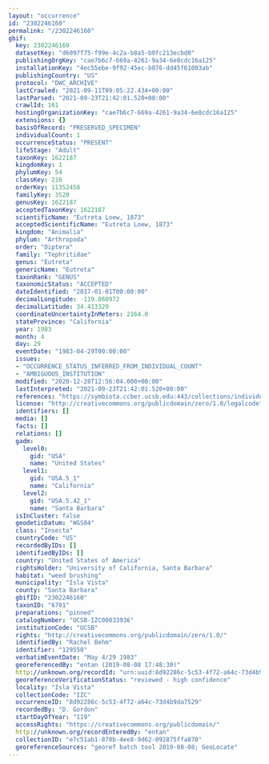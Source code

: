 ```yaml
---
layout: "occurrence"
id: "2302246160"
permalink: "/2302246160"
gbif:
  key: 2302246160
  datasetKey: "d6097f75-f99e-4c2a-b8a5-b0fc213ecbd0"
  publishingOrgKey: "cae7b6c7-669a-4261-9a34-6e8cdc16a125"
  installationKey: "4ec55ebe-9f92-45ec-b076-dd45f61003ab"
  publishingCountry: "US"
  protocol: "DWC_ARCHIVE"
  lastCrawled: "2021-09-11T09:05:22.434+00:00"
  lastParsed: "2021-09-23T21:42:01.520+00:00"
  crawlId: 161
  hostingOrganizationKey: "cae7b6c7-669a-4261-9a34-6e8cdc16a125"
  extensions: {}
  basisOfRecord: "PRESERVED_SPECIMEN"
  individualCount: 1
  occurrenceStatus: "PRESENT"
  lifeStage: "Adult"
  taxonKey: 1622187
  kingdomKey: 1
  phylumKey: 54
  classKey: 216
  orderKey: 11352458
  familyKey: 3520
  genusKey: 1622187
  acceptedTaxonKey: 1622187
  scientificName: "Eutreta Loew, 1873"
  acceptedScientificName: "Eutreta Loew, 1873"
  kingdom: "Animalia"
  phylum: "Arthropoda"
  order: "Diptera"
  family: "Tephritidae"
  genus: "Eutreta"
  genericName: "Eutreta"
  taxonRank: "GENUS"
  taxonomicStatus: "ACCEPTED"
  dateIdentified: "2017-01-01T00:00:00"
  decimalLongitude: -119.860972
  decimalLatitude: 34.413329
  coordinateUncertaintyInMeters: 2164.0
  stateProvince: "California"
  year: 1983
  month: 4
  day: 29
  eventDate: "1983-04-29T00:00:00"
  issues:
  - "OCCURRENCE_STATUS_INFERRED_FROM_INDIVIDUAL_COUNT"
  - "AMBIGUOUS_INSTITUTION"
  modified: "2020-12-28T12:56:04.000+00:00"
  lastInterpreted: "2021-09-23T21:42:01.520+00:00"
  references: "https://symbiota.ccber.ucsb.edu:443/collections/individual/index.php?occid=129550"
  license: "http://creativecommons.org/publicdomain/zero/1.0/legalcode"
  identifiers: []
  media: []
  facts: []
  relations: []
  gadm:
    level0:
      gid: "USA"
      name: "United States"
    level1:
      gid: "USA.5_1"
      name: "California"
    level2:
      gid: "USA.5.42_1"
      name: "Santa Barbara"
  isInCluster: false
  geodeticDatum: "WGS84"
  class: "Insecta"
  countryCode: "US"
  recordedByIDs: []
  identifiedByIDs: []
  country: "United States of America"
  rightsHolder: "University of California, Santa Barbara"
  habitat: "weed brushing"
  municipality: "Isla Vista"
  county: "Santa Barbara"
  gbifID: "2302246160"
  taxonID: "6701"
  preparations: "pinned"
  catalogNumber: "UCSB-IZC00033936"
  institutionCode: "UCSB"
  rights: "http://creativecommons.org/publicdomain/zero/1.0/"
  identifiedBy: "Rachel Behm"
  identifier: "129550"
  verbatimEventDate: "May 4/29 1983"
  georeferencedBy: "entan (2019-08-08 17:48:30)"
  http://unknown.org/recordId: "urn:uuid:8d92286c-5c53-4f72-a64c-73d4b9da7529"
  georeferenceVerificationStatus: "reviewed - high confidence"
  locality: "Isla Vista"
  collectionCode: "IZC"
  occurrenceID: "8d92286c-5c53-4f72-a64c-73d4b9da7529"
  recordedBy: "D. Gordon"
  startDayOfYear: "119"
  accessRights: "https://creativecommons.org/publicdomain/"
  http://unknown.org/recordEnteredBy: "entan"
  collectionID: "e7c51ab1-870b-4ee8-9d62-092875ffa870"
  georeferenceSources: "georef batch tool 2019-08-08; GeoLocate"
---
```


